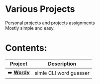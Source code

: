 # **Various Projects**

 Personal projects and projects assignments  
 Mostly simple and easy.  

# **Contents:**

| **Project** | **Description** |
| --- | --- |
| ➡️ [**Wordy**](https://github.com/pepk0/various_projects/blob/main/wordy/ReadMe.md) | simle CLI word guesser |


 